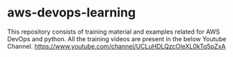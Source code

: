 # aws-devops-learning
This repository consists of training material and examples related for AWS DevOps and python.
All the training videos are present in the below Youtube Channel.
https://www.youtube.com/channel/UCLuHDLQzcOIeXL0kTq5pZxA
